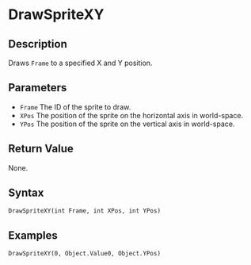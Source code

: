 # DrawSpriteXY

## Description
Draws `Frame` to a specified X and Y position.

## Parameters
- `Frame`
The ID of the sprite to draw.
- `XPos`
The position of the sprite on the horizontal axis in world-space.
- `YPos`
The position of the sprite on the vertical axis in world-space.

## Return Value
None.

## Syntax
```
DrawSpriteXY(int Frame, int XPos, int YPos)
```

## Examples
```
DrawSpriteXY(0, Object.Value0, Object.YPos)
```